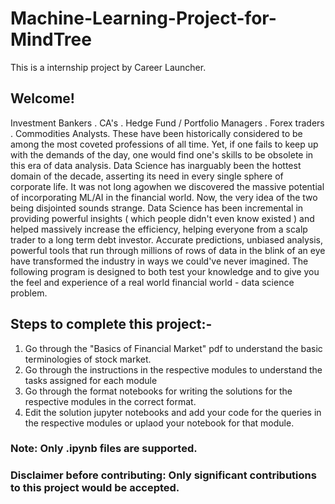 # Machine-Learning-Project-for-MindTree
This is a internship project by Career Launcher.

## Welcome!
Investment Bankers . CA's . Hedge Fund / Portfolio Managers . Forex traders . Commodities Analysts.
These have been historically considered to be among the most coveted professions of all time.
Yet, if one fails to keep up with the demands of the day, one would find one's skills to be obsolete in this era of data analysis.
Data Science has inarguably been the hottest domain of the decade, asserting its need in every single sphere of corporate life.
It was not long agowhen we discovered the massive potential of incorporating ML/AI in the financial world.
Now, the very idea of the two being disjointed sounds strange.
Data Science has been incremental in providing powerful insights ( which people didn't even know existed ) and 
helped massively increase the efficiency, helping everyone from a scalp trader to a long term debt investor.
Accurate predictions, unbiased analysis, powerful tools that run through millions of rows of data in the blink of an eye have transformed the industry in ways we could've never imagined.
The following program is designed to both test your knowledge and to give you the feel and experience of a real world financial world - data science problem.

## Steps to complete this project:-

1) Go through the "Basics of Financial Market" pdf to understand the basic terminologies of stock market.
2) Go through the instructions in the respective modules to understand the tasks assigned for each module
3) Go through the format notebooks for writing the solutions for the respective modules in the correct format.
4) Edit the solution jupyter notebooks and add your code for the queries in the respective modules or uplaod your notebook for that module.
  ### Note: Only .ipynb files are supported.
  
###   Disclaimer before contributing: Only significant contributions to this project would be accepted.   

